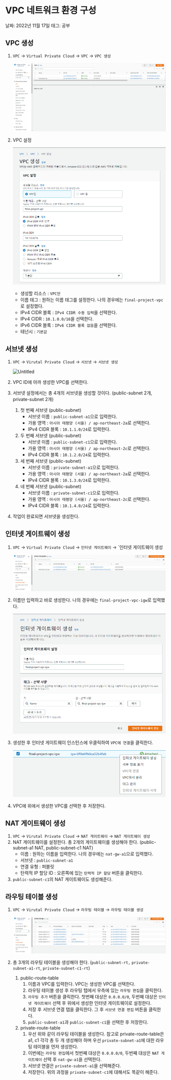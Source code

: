 # VPC 네트워크 환경 구성

날짜: 2022년 11월 17일
태그: 공부

## VPC 생성

1. `VPC` → `Virtual Private Cloud` → `VPC` → `VPC 생성`
    
    ![Untitled](../images/VPC%20%EB%84%A4%ED%8A%B8%EC%9B%8C%ED%81%AC%20%ED%99%98%EA%B2%BD%20%EA%B5%AC%EC%84%B1_1.png)
    
2. VPC 설정
    
    ![Untitled](../images/VPC%20%EB%84%A4%ED%8A%B8%EC%9B%8C%ED%81%AC%20%ED%99%98%EA%B2%BD%20%EA%B5%AC%EC%84%B1_2.png)
    
    - 생성할 리소스 : `VPC만`
    - 이름 태그 : 원하는 이름 태그를 설정한다. 나의 경우에는 `final-project-vpc`로 설정했다.
    - IPv4 CIDR 블록 : `IPv4 CIDR 수동 입력`을 선택한다.
    - IPv4 CIDR : `10.1.0.0/16`을 선택한다.
    - IPv6 CIDR 블록 : `IPv6 CIDR 블록 없음`을 선택한다.
    - 테넌시 : `기본값`

## 서브넷 생성

1. `VPC` → `Virutal Private Cloud` → `서브넷` → `서브넷 생성`
    
    ![Untitled](../images/VPC%20%EB%84%A4%ED%8A%B8%EC%9B%8C%ED%81%AC%20%ED%99%98%EA%B2%BD%20%EA%B5%AC%EC%84%B1_3.pngg)
    
2. VPC ID에 아까 생성한 VPC를 선택한다.
3. 서브넷 설정에서는 총 4개의 서브넷을 생성할 것이다. (public-subnet 2개, private-subnet 2개)
    1. 첫 번째 서브넷 (public-subnet)
        - 서브넷 이름 : `public-subnet-a1`으로 입력한다.
        - 가용 영역 : `아시아 태평양 (서울) / ap-northeast-2a`로 선택한다.
        - IPv4 CIDR 블록 : `10.1.1.0/24`로 입력한다.
    2. 두 번째 서브넷 (public-subnet)
        - 서브넷 이름 : `public-subnet-c1`으로 입력한다.
        - 가용 영역 : `아시아 태평양 (서울) / ap-northeast-2c`로 선택한다.
        - IPv4 CIDR 블록 : `10.1.2.0/24`로 입력한다.
    3. 세 번째 서브넷 (public-subnet)
        - 서브넷 이름 : `private-subnet-a1`으로 입력한다.
        - 가용 영역 : `아시아 태평양 (서울) / ap-northeast-2a`로 선택한다.
        - IPv4 CIDR 블록 : `10.1.3.0/24`로 입력한다.
    4. 네 번째 서브넷 (public-subnet)
        - 서브넷 이름 : `private-subnet-c1`으로 입력한다.
        - 가용 영역 : `아시아 태평양 (서울) / ap-northeast-2c`로 선택한다.
        - IPv4 CIDR 블록 : `10.1.4.0/24`로 입력한다.
4. 작업이 완료되면 서브넷을 생성한다.

## 인터넷 게이트웨이 생성

1. `VPC` → `Virtual Private Cloud` → `인터넷 게이트웨이` → `인터넷 게이트웨이 생성
    
    ![Untitled](../images/VPC%20%EB%84%A4%ED%8A%B8%EC%9B%8C%ED%81%AC%20%ED%99%98%EA%B2%BD%20%EA%B5%AC%EC%84%B1_4.png)
    
2. 이름만 입력하고 바로 생성한다. 나의 경우에는 `final-project-vpc-igw`로 입력했다.
    
    ![Untitled](../images/VPC%20%EB%84%A4%ED%8A%B8%EC%9B%8C%ED%81%AC%20%ED%99%98%EA%B2%BD%20%EA%B5%AC%EC%84%B1_5.png)
    
3. 생성한 후 인터넷 게이트웨이 인스턴스에 우클릭하여 `VPC에 연결`을 클릭한다.
    
    ![Untitled](../images/VPC%20%EB%84%A4%ED%8A%B8%EC%9B%8C%ED%81%AC%20%ED%99%98%EA%B2%BD%20%EA%B5%AC%EC%84%B1_6.png)
    
4. VPC에 위에서 생성한 VPC를 선택한 후 저장한다.

## NAT 게이트웨이 생성

1. `VPC` → `Virutal Private Cloud` → `NAT 게이트웨이` → `NAT 게이트웨이 생성`
2. NAT 게이트웨이를 설정한다. 총 2개의 게이트웨이를 생성해야 한다. (public-subnet-a1 NAT, public-subnet-c1 NAT)
    - 이름 : 원하는 이름을 입력한다. 나의 경우에는 `nat-gw-a1`으로 입력했다.
    - 서브넷 : `public-subnet-a1`
    - 연결 유형 : 퍼블릿
    - 탄력적 IP 할당 ID : 오른쪽에 있는 `탄력적 IP 할당` 버튼을 클릭한다.
3. `public-subnet-c1`의 NAT 게이트웨이도 생성해준다.

## 라우팅 테이블 생성

1. `VPC` → `Virutal Private Cloud` → `라우팅 테이블` → `라우팅 테이블 생성`
    
    ![Untitled](../images/VPC%20%EB%84%A4%ED%8A%B8%EC%9B%8C%ED%81%AC%20%ED%99%98%EA%B2%BD%20%EA%B5%AC%EC%84%B1_7.png)
    
2. 총 3개의 라우팅 테이블을 생성해야 한다. (`public-subnet-rt,` `private-subnet-a1-rt`, `private-subnet-c1-rt`)
    1. public-route-table
        1. 이름과 VPC를 입력한다. VPC는 생성한 VPC를 선택한다.
        2. 라우팅 테이블 생성 후 라우팅 탭에서 우측에 있는 `라우팅 편집`을 클릭한다.
        3. `라우팅 추가` 버튼을 클릭한다. 첫번째 대상은 `0.0.0.0/0`, 두번째 대상은 `인터넷 게이트웨이` 선택 후 위에서 생성한 인터넷 게이트웨이로 설정한다.
        4.  저장 후 서브넷 연결 탭을 클릭한다. 그 후 `서브넷 연결 편집` 버튼을 클릭한다.
        5. `public-subnet-a1`과 `public-subnet-c1`을 선택한 후 저장한다.
    2. private-route-table
        1. 우선 위와 같이 라우팅 테이블을 생성한다. 참고로 private-route-table은 a1, c1 각각 총 두 개 생성해야 하며 우선 `private-subnet-a1`에 대한 라우팅 테이블을 먼저 생성한다.
        2. 이번에는 `라우팅 편집`에서 첫번째 대상은 `0.0.0.0/0`, 두번째 대상은 `NAT 게이트웨이` 선택 후 `nat-gw-a1`을 선택한다.
        3. 서브넷 연결은 `private-subnet-a1`을 선택해준다.
        4. 저장한다. 위의 과정을 `private-subnet-c1`에 대해서도 똑같이 해준다.